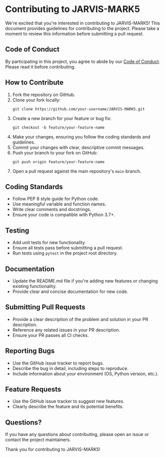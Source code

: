 # Contributing to JARVIS-MARK5

We're excited that you're interested in contributing to JARVIS-MARK5! This document provides guidelines for contributing to the project. Please take a moment to review this information before submitting a pull request.

## Code of Conduct

By participating in this project, you agree to abide by our [Code of Conduct](CODE_OF_CONDUCT.md). Please read it before contributing.

## How to Contribute

1. Fork the repository on GitHub.
2. Clone your fork locally:
   ```
   git clone https://github.com/your-username/JARVIS-MARK5.git
   ```
3. Create a new branch for your feature or bug fix:
   ```
   git checkout -b feature/your-feature-name
   ```
4. Make your changes, ensuring you follow the coding standards and guidelines.
5. Commit your changes with clear, descriptive commit messages.
6. Push your branch to your fork on GitHub:
   ```
   git push origin feature/your-feature-name
   ```
7. Open a pull request against the main repository's `main` branch.

## Coding Standards

- Follow PEP 8 style guide for Python code.
- Use meaningful variable and function names.
- Write clear comments and docstrings.
- Ensure your code is compatible with Python 3.7+.

## Testing

- Add unit tests for new functionality.
- Ensure all tests pass before submitting a pull request.
- Run tests using `pytest` in the project root directory.

## Documentation

- Update the README.md file if you're adding new features or changing existing functionality.
- Provide clear and concise documentation for new code.

## Submitting Pull Requests

- Provide a clear description of the problem and solution in your PR description.
- Reference any related issues in your PR description.
- Ensure your PR passes all CI checks.

## Reporting Bugs

- Use the GitHub issue tracker to report bugs.
- Describe the bug in detail, including steps to reproduce.
- Include information about your environment (OS, Python version, etc.).

## Feature Requests

- Use the GitHub issue tracker to suggest new features.
- Clearly describe the feature and its potential benefits.

## Questions?

If you have any questions about contributing, please open an issue or contact the project maintainers.

Thank you for contributing to JARVIS-MARK5!
